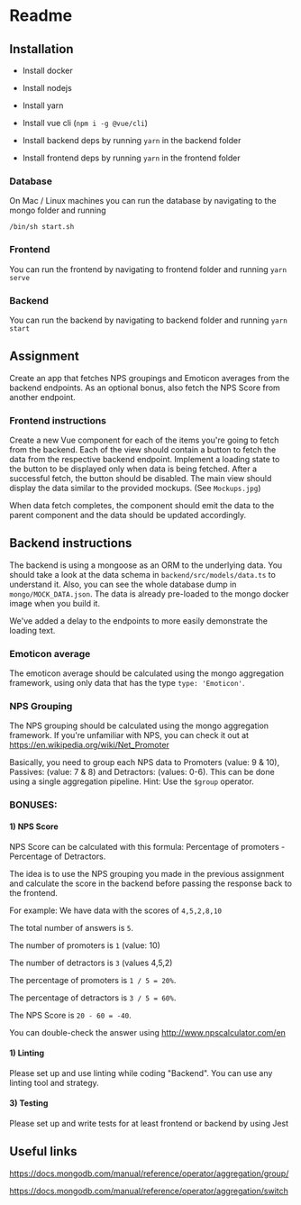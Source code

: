 # Readme

## Installation

- Install docker
- Install nodejs
- Install yarn
- Install vue cli (`npm i -g @vue/cli`)

- Install backend deps by running `yarn` in the backend folder
- Install frontend deps by running `yarn` in the frontend folder

### Database
On Mac / Linux machines you can run the database by navigating to the mongo folder and running

````
/bin/sh start.sh
````

### Frontend

You can run the frontend by navigating to frontend folder and running `yarn serve`

### Backend

You can run the backend by navigating to backend folder and running `yarn start`


## Assignment

Create an app that fetches NPS groupings and Emoticon averages from the backend endpoints. As an optional bonus, also fetch the NPS Score from another endpoint.

### Frontend instructions

Create a new Vue component for each of the items you're going to fetch from the backend. Each of the view should contain a button to fetch the data from the respective backend endpoint. Implement a loading state to the button to be displayed only when data is being fetched. After a successful fetch, the button should be disabled. The main view should display the data similar to the provided mockups. (See `Mockups.jpg`)

When data fetch completes, the component should emit the data to the parent component and the data should be updated accordingly.


## Backend instructions

The backend is using a mongoose as an ORM to the underlying data. You should take a look at the data schema in `backend/src/models/data.ts` to understand it. Also, you can see the whole database dump in `mongo/MOCK_DATA.json`. The data is already pre-loaded to the mongo docker image when you build it.

We've added a delay to the endpoints to more easily demonstrate the loading text.

### Emoticon average

The emoticon average should be calculated using the mongo aggregation framework, using only data that has the type `type: 'Emoticon'`.

### NPS Grouping

The NPS grouping should be calculated using the mongo aggregation framework. If you're unfamiliar with NPS, you can check it out at https://en.wikipedia.org/wiki/Net_Promoter

Basically, you need to group each NPS data to Promoters (value: 9 & 10), Passives: (value: 7 & 8) and Detractors: (values: 0-6). This can be done using a single aggregation pipeline. Hint: Use the `$group` operator.

### BONUSES: 

#### 1) NPS Score

NPS Score can be calculated with this formula: Percentage of promoters - Percentage of Detractors.

The idea is to use the NPS grouping you made in the previous assignment and calculate the score in the backend before passing the response back to the frontend.

For example: 
We have data with the scores of `4,5,2,8,10`

The total number of answers is `5`.

The number of promoters is `1` (value: 10)

The number of detractors is `3` (values 4,5,2)



The percentage of promoters is `1 / 5 = 20%`.

The percentage of detractors is `3 / 5 = 60%`.

The NPS Score is `20 - 60 = -40`.

You can double-check the answer using http://www.npscalculator.com/en


#### 1) Linting

 Please set up and use linting while coding "Backend". You can use any linting tool and strategy.
 
#### 3) Testing

 Please set up and write tests for at least frontend or backend by using Jest

## Useful links

https://docs.mongodb.com/manual/reference/operator/aggregation/group/

https://docs.mongodb.com/manual/reference/operator/aggregation/switch
